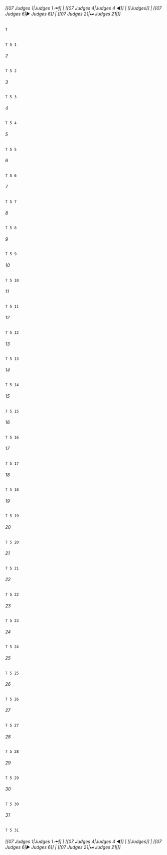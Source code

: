 
###### [[07 Judges 1|Judges 1 ⏮]] | [[07 Judges 4|Judges 4 ◀]] | [[Judges]] | [[07 Judges 6|▶ Judges 6]] | [[07 Judges 21|⏭ Judges 21|]]

###### 1
``` verse
7 5 1 
```
###### 2
``` verse
7 5 2 
```
###### 3
``` verse
7 5 3 
```
###### 4
``` verse
7 5 4 
```
###### 5
``` verse
7 5 5 
```
###### 6
``` verse
7 5 6 
```
###### 7
``` verse
7 5 7 
```
###### 8
``` verse
7 5 8 
```
###### 9
``` verse
7 5 9 
```
###### 10
``` verse
7 5 10 
```
###### 11
``` verse
7 5 11 
```
###### 12
``` verse
7 5 12 
```
###### 13
``` verse
7 5 13 
```
###### 14
``` verse
7 5 14 
```
###### 15
``` verse
7 5 15 
```
###### 16
``` verse
7 5 16 
```
###### 17
``` verse
7 5 17 
```
###### 18
``` verse
7 5 18 
```
###### 19
``` verse
7 5 19 
```
###### 20
``` verse
7 5 20 
```
###### 21
``` verse
7 5 21 
```
###### 22
``` verse
7 5 22 
```
###### 23
``` verse
7 5 23 
```
###### 24
``` verse
7 5 24 
```
###### 25
``` verse
7 5 25 
```
###### 26
``` verse
7 5 26 
```
###### 27
``` verse
7 5 27 
```
###### 28
``` verse
7 5 28 
```
###### 29
``` verse
7 5 29 
```
###### 30
``` verse
7 5 30 
```
###### 31
``` verse
7 5 31 
```

###### [[07 Judges 1|Judges 1 ⏮]] | [[07 Judges 4|Judges 4 ◀]] | [[Judges]] | [[07 Judges 6|▶ Judges 6]] | [[07 Judges 21|⏭ Judges 21|]]

